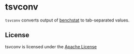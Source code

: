 # tsvconv

`tsvconv` converts output of [benchstat](https://golang.org/x/perf/cmd/benchstat) to tab-separated values.

## License

  tsvconv is licensed under the [Apache License](http://www.apache.org/licenses/LICENSE-2.0)
